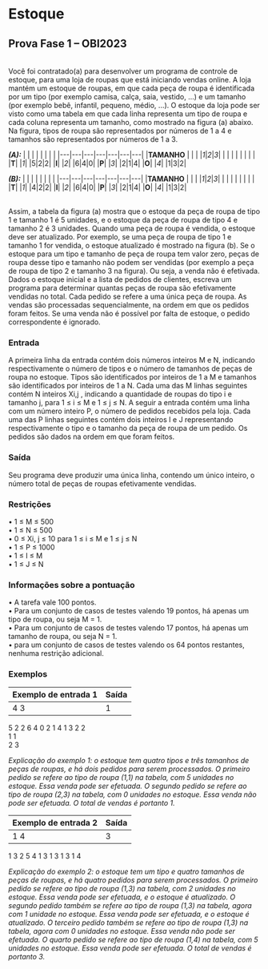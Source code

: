 # Estoque
## Prova Fase 1 – OBI2023
\
Você foi contratado(a) para desenvolver um programa de controle de estoque, para uma loja de roupas que está iniciando vendas online. A loja mantém um estoque de roupas, em que cada peça de roupa é identificada por um tipo (por exemplo camisa, calça, saia, vestido, ...) e um tamanho
(por exemplo bebê, infantil, pequeno, médio, ...).
O estoque da loja pode ser visto como uma tabela em que cada linha representa um tipo de roupa
e cada coluna representa um tamanho, como mostrado na figura (a) abaixo. Na figura, tipos de
roupa são representados por números de 1 a 4 e tamanhos são representados por números de 1 a 3.

***(A):***
| | | | | | | | 
|---|---|---|---|---|---|---|
|**TAMANHO** | | | |*1*|*2*|*3*| 
| | | | | | | |
|**T**| |*1*| |5|2|2|
|**I**| |*2*| |6|4|0|
|**P**| |*3*| |2|1|4|
|**O**| |*4*| |1|3|2|

***(B):***
| | | | | | | | 
|---|---|---|---|---|---|---|
|**TAMANHO** | | | |*1*|*2*|*3*| 
| | | | | | | |
|**T**| |*1*| |4|2|2|
|**I**| |*2*| |6|4|0|
|**P**| |*3*| |2|1|4|
|**O**| |*4*| |1|3|2|

\
Assim, a tabela da figura (a) mostra que o estoque da peça de roupa de tipo 1 e tamanho 1 é 5
unidades, e o estoque da peça de roupa de tipo 4 e tamanho 2 é 3 unidades.
Quando uma peça de roupa é vendida, o estoque deve ser atualizado. Por exemplo, se uma peça
de roupa de tipo 1 e tamanho 1 for vendida, o estoque atualizado é mostrado na figura (b). Se
o estoque para um tipo e tamanho de peça de roupa tem valor zero, peças de roupa desse tipo e
tamanho não podem ser vendidas (por exemplo a peça de roupa de tipo 2 e tamanho 3 na figura).
Ou seja, a venda não é efetivada.
Dados o estoque inicial e a lista de pedidos de clientes, escreva um programa para determinar
quantas peças de roupa são efetivamente vendidas no total. Cada pedido se refere a uma única peça
de roupa. As vendas são processadas sequencialmente, na ordem em que os pedidos foram feitos.
Se uma venda não é possível por falta de estoque, o pedido correspondente é ignorado.

### **Entrada**
A primeira linha da entrada contém dois números inteiros M e N, indicando respectivamente o
número de tipos e o número de tamanhos de peças de roupa no estoque. Tipos são identificados
por inteiros de 1 a M e tamanhos são identificados por inteiros de 1 a N. Cada uma das M linhas
seguintes contém N inteiros Xi,j , indicando a quantidade de roupas do tipo i e tamanho j, para
1 ≤ i ≤ M e 1 ≤ j ≤ N. A seguir a entrada contém uma linha com um número inteiro P, o
número de pedidos recebidos pela loja. Cada uma das P linhas seguintes contém dois inteiros I e
J representando respectivamente o tipo e o tamanho da peça de roupa de um pedido. Os pedidos
são dados na ordem em que foram feitos.

### **Saída**
Seu programa deve produzir uma única linha, contendo um único inteiro, o número total de peças
de roupas efetivamente vendidas.


### **Restrições**
• 1 ≤ M ≤ 500\
• 1 ≤ N ≤ 500\
• 0 ≤ Xi, j ≤ 10 para 1 ≤ i ≤ M e 1 ≤ j ≤ N\
• 1 ≤ P ≤ 1000\
• 1 ≤ I ≤ M\
• 1 ≤ J ≤ N

### **Informações sobre a pontuação**
• A tarefa vale 100 pontos.\
• Para um conjunto de casos de testes valendo 19 pontos, há apenas um tipo de roupa, ou seja M = 1.\
• Para um conjunto de casos de testes valendo 17 pontos, há apenas um tamanho de roupa, ou seja N = 1.\
• para um conjunto de casos de testes valendo os 64 pontos restantes, nenhuma restrição adicional.

### **Exemplos**
| Exemplo de entrada 1 | Saída |
|---|---|
4 3   | 1 
5 2 2
6 4 0
2 1 4
1 3 2
2    
1 1  
2 3  

*Explicação do exemplo 1: o estoque tem quatro tipos e três tamanhos de peças de roupas, e
há dois pedidos para serem processados. O primeiro pedido se refere ao tipo de roupa (1,1)
na tabela, com 5 unidades no estoque. Essa venda pode ser efetuada. O segundo pedido se
refere ao tipo de roupa (2,3) na tabela, com 0 unidades no estoque. Essa venda não pode ser
efetuada. O total de vendas é portanto 1.*

|Exemplo de entrada 2|Saída|
|---|---|
1 4 | 3
1 3 2 5
4
1 3
1 3
1 3
1 4

*Explicação do exemplo 2: o estoque tem um tipo e quatro tamanhos de peças de roupas, e há
quatro pedidos para serem processados. O primeiro pedido se refere ao tipo de roupa (1,3) na
tabela, com 2 unidades no estoque. Essa venda pode ser efetuada, e o estoque é atualizado.
O segundo pedido também se refere ao tipo de roupa (1,3) na tabela, agora com 1 unidade no
estoque. Essa venda pode ser efetuada, e o estoque é atualizado. O terceiro pedido também
se refere ao tipo de roupa (1,3) na tabela, agora com 0 unidades no estoque. Essa venda não
pode ser efetuada. O quarto pedido se refere ao tipo de roupa (1,4) na tabela, com 5 unidades
no estoque. Essa venda pode ser efetuada. O total de vendas é portanto 3.*